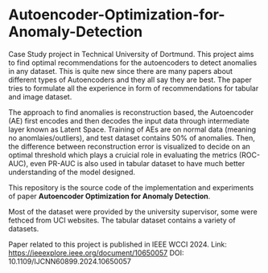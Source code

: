 # Autoencoder-Optimization-for-Anomaly-Detection
Case Study project in Technical University of Dortmund. This project aims to find optimal recommendations for the autoencoders to detect anomalies in any dataset. This is quite new since there are many papers about different types of Autoencoders and they all say they are best. The paper tries to formulate all the experience in form of recommendations for tabular and image dataset. 

The approach to find anomalies is reconstruction based, the Autoencoder (AE) first encodes and then decodes the input data through intermediate layer known as Latent Space. Training of AEs are on normal data (meaning no anomlaies/outliers), and test dataset contains 50% of anomalies. Then, the difference between reconstruction error is visualized to decide on an optimal threshold which plays a cruicial role in evaluating the metrics (ROC-AUC), even PR-AUC is also used in tabular dataset to have much better understanding of the model designed. 

This repository is the source code of the implementation and experiments of paper **Autoencoder Optimization for Anomaly Detection**.

Most of the dataset were provided by the university supervisor, some were fethced from UCI websites. The tabular dataset contains a variety of datasets.

Paper related to this project is published in IEEE WCCI 2024. Link: https://ieeexplore.ieee.org/document/10650057
DOI: 10.1109/IJCNN60899.2024.10650057
